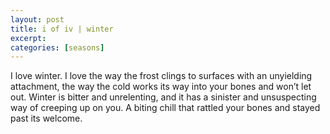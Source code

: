 ```yaml
---
layout: post
title: i of iv | winter 
excerpt: 
categories: [seasons]
---
```


I love winter. I love the way the frost clings to surfaces with an unyielding attachment, the way the cold works its way into your bones and won’t let out. Winter is bitter and unrelenting, and it has a sinister and unsuspecting way of creeping up on you. A biting chill that rattled your bones and stayed past its welcome. 